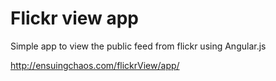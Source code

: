 # Flickr view app

Simple app to view the public feed from flickr using Angular.js

http://ensuingchaos.com/flickrView/app/
